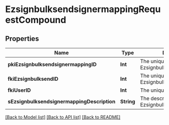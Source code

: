 # EzsignbulksendsignermappingRequestCompound

## Properties
Name | Type | Description | Notes
------------ | ------------- | ------------- | -------------
**pkiEzsignbulksendsignermappingID** | **Int** | The unique ID of the Ezsignbulksendsignermapping | [optional] 
**fkiEzsignbulksendID** | **Int** | The unique ID of the Ezsignbulksend | 
**fkiUserID** | **Int** | The unique ID of the User | [optional] 
**sEzsignbulksendsignermappingDescription** | **String** | The description of the Ezsignbulksendsignermapping | 

[[Back to Model list]](../README.md#documentation-for-models) [[Back to API list]](../README.md#documentation-for-api-endpoints) [[Back to README]](../README.md)



